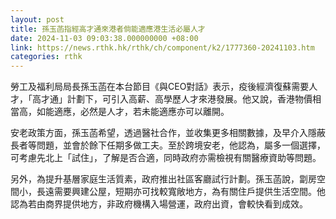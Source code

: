 ```yaml
---
layout: post
title: 孫玉菡指經高才通來港者倘能適應港生活必屬人才
date: 2024-11-03 09:03:38.000000000 +08:00
link: https://news.rthk.hk/rthk/ch/component/k2/1777360-20241103.htm
categories: rthk
---
```


勞工及福利局局長孫玉菡在本台節目《與CEO對話》表示，疫後經濟復蘇需要人才，「高才通」計劃下，可引入高薪、高學歷人才來港發展。他又說，香港物價相當高，如能適應，必然是人才，若未能適應亦可以離開。
 
安老政策方面，孫玉菡希望，透過醫社合作，並收集更多相關數據，及早介入隱蔽長者等問題，並會於餘下任期多做工夫。至於跨境安老，他認為，屬多一個選擇，可考慮先北上「試住」，了解是否合適，同時政府亦需檢視有關醫療資助等問題。

另外，為提升基層家庭生活質素，政府推出社區客廳試行計劃。孫玉菡說，劏房空間小，長遠需要興建公屋，短期亦可找較寬敞地方，為有關住戶提供生活空間。他認為若由商界提供地方，非政府機構入場營運，政府出資，會較快看到成效。
